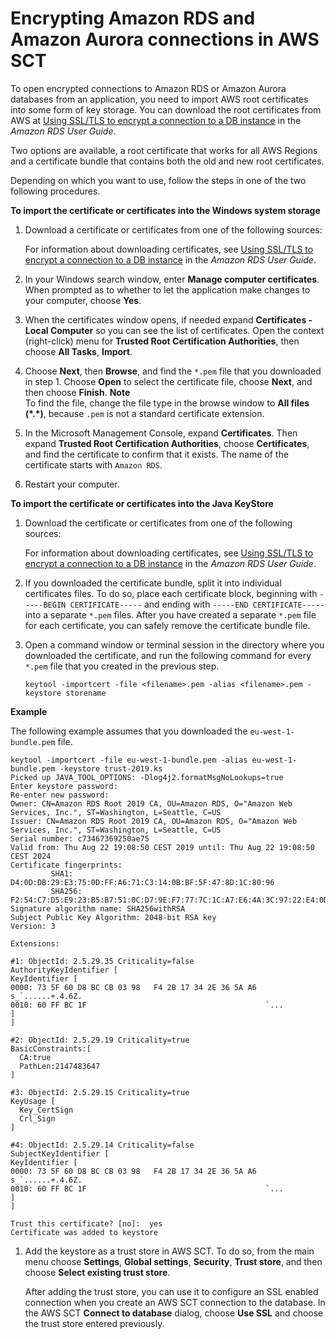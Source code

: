 # Encrypting Amazon RDS and Amazon Aurora connections in AWS SCT<a name="CHAP_Source.Encrypt.RDS"></a>

To open encrypted connections to Amazon RDS or Amazon Aurora databases from an application, you need to import AWS root certificates into some form of key storage\. You can download the root certificates from AWS at [Using SSL/TLS to encrypt a connection to a DB instance](https://docs.aws.amazon.com/AmazonRDS/latest/UserGuide/UsingWithRDS.SSL.html) in the *Amazon RDS User Guide*\. 

Two options are available, a root certificate that works for all AWS Regions and a certificate bundle that contains both the old and new root certificates\.

Depending on which you want to use, follow the steps in one of the two following procedures\.

**To import the certificate or certificates into the Windows system storage**

1. Download a certificate or certificates from one of the following sources:

   For information about downloading certificates, see [Using SSL/TLS to encrypt a connection to a DB instance](https://docs.aws.amazon.com/AmazonRDS/latest/UserGuide/UsingWithRDS.SSL.html) in the *Amazon RDS User Guide*\.

1. In your Windows search window, enter **Manage computer certificates**\. When prompted as to whether to let the application make changes to your computer, choose **Yes**\.

1. When the certificates window opens, if needed expand **Certificates \- Local Computer** so you can see the list of certificates\. Open the context \(right\-click\) menu for **Trusted Root Certification Authorities**, then choose **All Tasks**, **Import**\.

1. Choose **Next**, then **Browse**, and find the `*.pem` file that you downloaded in step 1\. Choose **Open** to select the certificate file, choose **Next**, and then choose **Finish**\.
**Note**  
To find the file, change the file type in the browse window to **All files \(\*\.\*\)**, because `.pem` is not a standard certificate extension\.

1. In the Microsoft Management Console, expand **Certificates**\. Then expand **Trusted Root Certification Authorities**, choose **Certificates**, and find the certificate to confirm that it exists\. The name of the certificate starts with `Amazon RDS`\.

1. Restart your computer\.

**To import the certificate or certificates into the Java KeyStore**

1. Download the certificate or certificates from one of the following sources:

   For information about downloading certificates, see [Using SSL/TLS to encrypt a connection to a DB instance](https://docs.aws.amazon.com/AmazonRDS/latest/UserGuide/UsingWithRDS.SSL.html) in the *Amazon RDS User Guide*\.

1. If you downloaded the certificate bundle, split it into individual certificates files\. To do so, place each certificate block, beginning with `-----BEGIN CERTIFICATE-----` and ending with `-----END CERTIFICATE-----` into a separate `*.pem` files\. After you have created a separate `*.pem` file for each certificate, you can safely remove the certificate bundle file\.

1. Open a command window or terminal session in the directory where you downloaded the certificate, and run the following command for every `*.pem` file that you created in the previous step\.

   ```
   keytool -importcert -file <filename>.pem -alias <filename>.pem -keystore storename
   ```  
**Example**  

   The following example assumes that you downloaded the `eu-west-1-bundle.pem` file\.

   ```
   keytool -importcert -file eu-west-1-bundle.pem -alias eu-west-1-bundle.pem -keystore trust-2019.ks
   Picked up JAVA_TOOL_OPTIONS: -Dlog4j2.formatMsgNoLookups=true
   Enter keystore password:
   Re-enter new password:
   Owner: CN=Amazon RDS Root 2019 CA, OU=Amazon RDS, O="Amazon Web Services, Inc.", ST=Washington, L=Seattle, C=US
   Issuer: CN=Amazon RDS Root 2019 CA, OU=Amazon RDS, O="Amazon Web Services, Inc.", ST=Washington, L=Seattle, C=US
   Serial number: c73467369250ae75
   Valid from: Thu Aug 22 19:08:50 CEST 2019 until: Thu Aug 22 19:08:50 CEST 2024
   Certificate fingerprints:
            SHA1: D4:0D:DB:29:E3:75:0D:FF:A6:71:C3:14:0B:BF:5F:47:8D:1C:80:96
            SHA256: F2:54:C7:D5:E9:23:B5:B7:51:0C:D7:9E:F7:77:7C:1C:A7:E6:4A:3C:97:22:E4:0D:64:54:78:FC:70:AA:D0:08
   Signature algorithm name: SHA256withRSA
   Subject Public Key Algorithm: 2048-bit RSA key
   Version: 3
   
   Extensions:
   
   #1: ObjectId: 2.5.29.35 Criticality=false
   AuthorityKeyIdentifier [
   KeyIdentifier [
   0000: 73 5F 60 D8 BC CB 03 98   F4 2B 17 34 2E 36 5A A6  s_`......+.4.6Z.
   0010: 60 FF BC 1F                                        `...
   ]
   ]
   
   #2: ObjectId: 2.5.29.19 Criticality=true
   BasicConstraints:[
     CA:true
     PathLen:2147483647
   ]
   
   #3: ObjectId: 2.5.29.15 Criticality=true
   KeyUsage [
     Key_CertSign
     Crl_Sign
   ]
   
   #4: ObjectId: 2.5.29.14 Criticality=false
   SubjectKeyIdentifier [
   KeyIdentifier [
   0000: 73 5F 60 D8 BC CB 03 98   F4 2B 17 34 2E 36 5A A6  s_`......+.4.6Z.
   0010: 60 FF BC 1F                                        `...
   ]
   ]
   
   Trust this certificate? [no]:  yes
   Certificate was added to keystore
   ```

1. Add the keystore as a trust store in AWS SCT\. To do so, from the main menu choose **Settings**, **Global settings**, **Security**, **Trust store**, and then choose **Select existing trust store**\. 

   After adding the trust store, you can use it to configure an SSL enabled connection when you create an AWS SCT connection to the database\. In the AWS SCT **Connect to database** dialog, choose **Use SSL** and choose the trust store entered previously\.